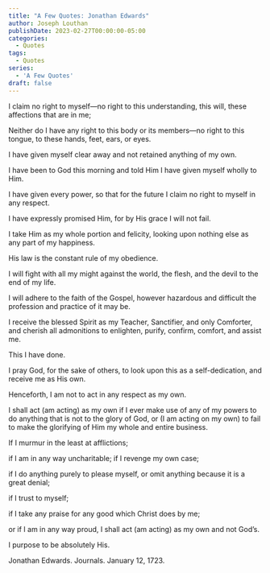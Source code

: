 ```yaml
---
title: "A Few Quotes: Jonathan Edwards"
author: Joseph Louthan
publishDate: 2023-02-27T00:00:00-05:00
categories:
  - Quotes
tags:
  - Quotes
series:
  - 'A Few Quotes'
draft: false
---
```

I claim no right to myself—no right to this understanding, this will, these affections that are in me; 

Neither do I have any right to this body or its members—no right to this tongue, to these hands, feet, ears, or eyes.

I have given myself clear away and not retained anything of my own. 

I have been to God this morning and told Him I have given myself wholly to Him. 

I have given every power, so that for the future I claim no right to myself in any respect. 

I have expressly promised Him, for by His grace I will not fail. 

I take Him as my whole portion and felicity, looking upon nothing else as any part of my happiness. 

His law is the constant rule of my obedience.

I will fight with all my might against the world, the flesh, and the devil to the end of my life. 

I will adhere to the faith of the Gospel, however hazardous and difficult the profession and practice of it may be.

I receive the blessed Spirit as my Teacher, Sanctifier, and only Comforter, and cherish all admonitions to enlighten, purify, confirm, comfort, and assist me. 

This I have done.

I pray God, for the sake of others, to look upon this as a self-dedication, and receive me as His own. 

Henceforth, I am not to act in any respect as my own. 

I shall act (am acting) as my own if I ever make use of any of my powers to do anything that is not to the glory of God, or (I am acting on my own) to fail to make the glorifying of Him my whole and entire business.

If I murmur in the least at afflictions; 

if I am in any way uncharitable; if I revenge my own case; 

if I do anything purely to please myself, or omit anything because it is a great denial; 

if I trust to myself; 

if I take any praise for any good which Christ does by me; 

or if I am in any way proud, I shall act (am acting) as my own and not God’s. 

I purpose to be absolutely His.

Jonathan Edwards. Journals. January 12, 1723.
